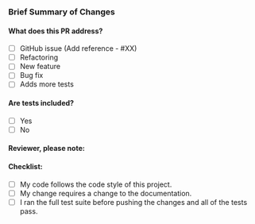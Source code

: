 ### Brief Summary of Changes
<!-- Provide some context as to what was changed, from an implementation standpoint. -->

#### What does this PR address?
- [ ] GitHub issue (Add reference - #XX)
- [ ] Refactoring
- [ ] New feature
- [ ] Bug fix
- [ ] Adds more tests

#### Are tests included?
- [ ] Yes
- [ ] No

#### Reviewer, please note:
<!--
List anything here that the reviewer should pay special attention to. This might
include, for example:
* Dependence on other PRs
* Reference to other Cloudinary SDKs
* Changes that seem arbitrary without further explanations
-->

#### Checklist:
<!--- Go over all the following points, and put an `x` in all the boxes that apply. -->
<!--- If you're unsure about any of these, don't hesitate to ask. We're here to help! -->
- [ ] My code follows the code style of this project.
- [ ] My change requires a change to the documentation.
- [ ] I ran the full test suite before pushing the changes and all of the tests pass.
